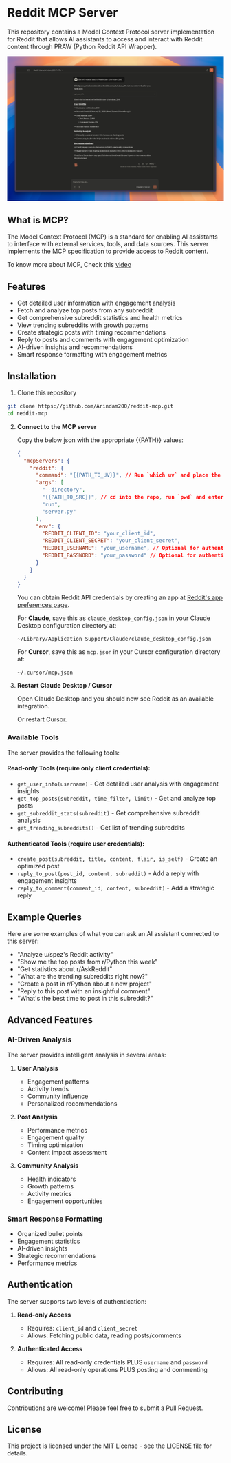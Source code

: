 # Reddit MCP Server

This repository contains a Model Context Protocol server implementation for Reddit that allows AI assistants to access and interact with Reddit content through PRAW (Python Reddit API Wrapper).

![image](./Demo.png)

## What is MCP?

The Model Context Protocol (MCP) is a standard for enabling AI assistants to interface with external services, tools, and data sources. This server implements the MCP specification to provide access to Reddit content. 

To know more about MCP, Check this [video](https://www.youtube.com/watch?v=BwB1Jcw8Z-8)

## Features

- Get detailed user information with engagement analysis
- Fetch and analyze top posts from any subreddit
- Get comprehensive subreddit statistics and health metrics
- View trending subreddits with growth patterns
- Create strategic posts with timing recommendations
- Reply to posts and comments with engagement optimization
- AI-driven insights and recommendations
- Smart response formatting with engagement metrics

## Installation

1. Clone this repository

```bash
git clone https://github.com/Arindam200/reddit-mcp.git
cd reddit-mcp
```

2. **Connect to the MCP server**

   Copy the below json with the appropriate {{PATH}} values:

   ```json
   {
     "mcpServers": {
       "reddit": {
         "command": "{{PATH_TO_UV}}", // Run `which uv` and place the output here
         "args": [
           "--directory",
           "{{PATH_TO_SRC}}", // cd into the repo, run `pwd` and enter the output here
           "run",
           "server.py"
         ],
         "env": {
           "REDDIT_CLIENT_ID": "your_client_id",
           "REDDIT_CLIENT_SECRET": "your_client_secret",
           "REDDIT_USERNAME": "your_username", // Optional for authenticated operations
           "REDDIT_PASSWORD": "your_password" // Optional for authenticated operations
         }
       }
     }
   }
   ```

   You can obtain Reddit API credentials by creating an app at [Reddit's app preferences page](https://www.reddit.com/prefs/apps).

   For **Claude**, save this as `claude_desktop_config.json` in your Claude Desktop configuration directory at:

   ```
   ~/Library/Application Support/Claude/claude_desktop_config.json
   ```

   For **Cursor**, save this as `mcp.json` in your Cursor configuration directory at:

   ```
   ~/.cursor/mcp.json
   ```

3. **Restart Claude Desktop / Cursor**

   Open Claude Desktop and you should now see Reddit as an available integration.

   Or restart Cursor.

### Available Tools

The server provides the following tools:

#### Read-only Tools (require only client credentials):

- `get_user_info(username)` - Get detailed user analysis with engagement insights
- `get_top_posts(subreddit, time_filter, limit)` - Get and analyze top posts
- `get_subreddit_stats(subreddit)` - Get comprehensive subreddit analysis
- `get_trending_subreddits()` - Get list of trending subreddits

#### Authenticated Tools (require user credentials):

- `create_post(subreddit, title, content, flair, is_self)` - Create an optimized post
- `reply_to_post(post_id, content, subreddit)` - Add a reply with engagement insights
- `reply_to_comment(comment_id, content, subreddit)` - Add a strategic reply

## Example Queries

Here are some examples of what you can ask an AI assistant connected to this server:

- "Analyze u/spez's Reddit activity"
- "Show me the top posts from r/Python this week"
- "Get statistics about r/AskReddit"
- "What are the trending subreddits right now?"
- "Create a post in r/Python about a new project"
- "Reply to this post with an insightful comment"
- "What's the best time to post in this subreddit?"

## Advanced Features

### AI-Driven Analysis

The server provides intelligent analysis in several areas:

1. **User Analysis**

   - Engagement patterns
   - Activity trends
   - Community influence
   - Personalized recommendations

2. **Post Analysis**

   - Performance metrics
   - Engagement quality
   - Timing optimization
   - Content impact assessment

3. **Community Analysis**
   - Health indicators
   - Growth patterns
   - Activity metrics
   - Engagement opportunities

### Smart Response Formatting

- Organized bullet points
- Engagement statistics
- AI-driven insights
- Strategic recommendations
- Performance metrics

## Authentication

The server supports two levels of authentication:

1. **Read-only Access**

   - Requires: `client_id` and `client_secret`
   - Allows: Fetching public data, reading posts/comments

2. **Authenticated Access**
   - Requires: All read-only credentials PLUS `username` and `password`
   - Allows: All read-only operations PLUS posting and commenting

## Contributing

Contributions are welcome! Please feel free to submit a Pull Request.

## License

This project is licensed under the MIT License - see the LICENSE file for details.
